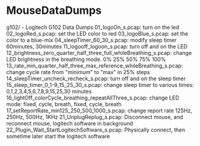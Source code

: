 # MouseDataDumps


g102/ - Logitech G102 Data Dumps
	01_logoOn_s.pcap:
		turn on the led
	02_logoRed_s.pcap:
		set the LED color to red
	03_logoBlue_s.pcap:
		set the color to a blue-mix
	04_sleepTimer_60_30_s.pcap:
		modify sleep timer 60minutes, 30minutes
	11_logooff_logoon_s.pcap:
		turn off and on the LED
	12_brightness_zero_quarter_half_three_full_whileBreathing_s.pcap:
		change LED brightness in the breathing mode. 0% 25% 50% 75% 100%
	13_rate_min_quarter_half_three_max_reference_whileBreathing_s.pcap:
		change cycle rate from "minimum" to "max" in 25% steps
	14_sleepTimer_uncheck_recheck_s.pcap:
		turn off and on the sleep timer
	15_sleep_timer_0_1-9_15_25_30_s.pcap:
		change sleep timer to various times: 0,1,2,3,4,5,6,7,8,9,15,25,30 minutes
	16_lightOff_colorCycle_breathing_repeatAllThree_s.pcap:
		change LED mode: fixed, cycle, breath, fixed, cycle, breath
	17_setReportRate_min125_250_500_1000_s.pcap:
		change report rate 125Hz, 250Hz, 500Hz, 1KHz
	21_UnplugReplug_s.pcap:
		Disconnect mouse, and reconnect mouse, logitech software in background
	22_Plugin_Wait_StartLogitechSoftware_s.pcap:
		Physically connect, then sometime later start the logitech software
